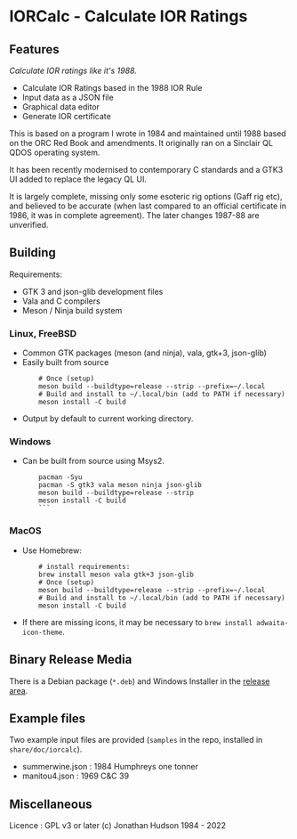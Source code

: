 # IORCalc - Calculate IOR Ratings

## Features

*Calculate IOR ratings like it's 1988.*

* Calculate IOR Ratings based in the 1988 IOR Rule
* Input data as a JSON file
* Graphical data editor
* Generate IOR certificate

This is based on a program I wrote in 1984 and maintained until 1988 based on the ORC Red Book and amendments. It originally ran on a Sinclair QL QDOS operating system.

It has been recently modernised to contemporary C standards and a GTK3 UI added to replace the legacy QL UI.

It is largely complete, missing only some esoteric rig options (Gaff rig etc), and believed to be accurate (when last compared to an official certificate in 1986, it was in complete agreement). The later changes 1987-88 are unverified.

## Building

Requirements:

* GTK 3 and json-glib development files
* Vala and C compilers
* Meson / Ninja build system

### Linux, FreeBSD

* Common GTK packages (meson (and ninja), vala, gtk+3, json-glib)
* Easily built from source
    ```
        # Once (setup)
        meson build --buildtype=release --strip --prefix=~/.local
        # Build and install to ~/.local/bin (add to PATH if necessary)
        meson install -C build
   ```
* Output by default to current working directory.

### Windows

* Can be built from source using Msys2.
    ```
        pacman -Syu
        pacman -S gtk3 vala meson ninja json-glib
        meson build --buildtype=release --strip
		meson install -C build
        ```
### MacOS

* Use Homebrew:
    ```
        # install requirements:
        brew install meson vala gtk+3 json-glib
        # Once (setup)
        meson build --buildtype=release --strip --prefix=~/.local
        # Build and install to ~/.local/bin (add to PATH if necessary)
        meson install -C build
   ```
* If there are missing icons, it may be necessary to `brew install adwaita-icon-theme`.

## Binary Release Media

There is a Debian package (`*.deb`) and Windows Installer in the [release area](https://github.com/stronnag/IORCalc/releases).

## Example files

Two example input files are provided (`samples` in the repo, installed in `share/doc/iorcalc`).

* summerwine.json : 1984 Humphreys one tonner
* manitou4.json : 1969 C&C 39

## Miscellaneous

Licence : GPL v3 or later
(c) Jonathan Hudson 1984 - 2022
